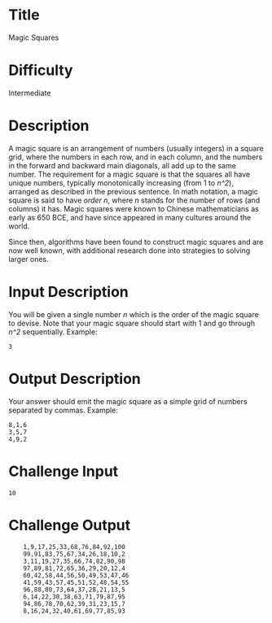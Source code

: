 # Title

Magic Squares

# Difficulty

Intermediate

# Description

A  magic square is an arrangement of numbers (usually integers) in a square grid, where the numbers in each row, and in each column, and the numbers in the forward and backward main diagonals, all add up to the same number. The requirement for a magic square is that the squares all have unique numbers, typically monotonically increasing (from 1 to *n^2*), arranged as described in the previous sentence. In math notation, a magic square is said to have *order n*, where  *n* stands for the number of rows (and columns) it has. Magic squares were known to Chinese mathematicians as early as 650 BCE, and have since appeared in many cultures around the world. 

Since then, algorithms have been found to construct magic squares and are now well known, with additional research done into strategies to solving larger ones. 

# Input Description

You will be given a single number *n* which is the order of the magic square to devise. Note that your magic square should start with 1 and go through *n^2* sequentially. Example:

    3

# Output Description

Your answer should emit the magic square as a simple grid of numbers separated by commas. Example:

    8,1,6
    3,5,7
    4,9,2

# Challenge Input

    10

# Challenge Output

        1,9,17,25,33,68,76,84,92,100
        99,91,83,75,67,34,26,18,10,2
        3,11,19,27,35,66,74,82,90,98
        97,89,81,72,65,36,29,20,12,4
        60,42,58,44,56,50,49,53,47,46
        41,59,43,57,45,51,52,48,54,55
        96,88,80,73,64,37,28,21,13,5
        6,14,22,30,38,63,71,79,87,95
        94,86,78,70,62,39,31,23,15,7
        8,16,24,32,40,61,69,77,85,93


